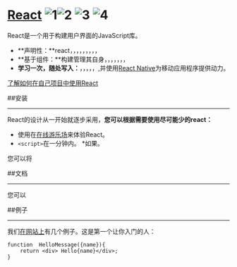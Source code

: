 # [React](https://reactjs.org/) ![1](https://camo.githubusercontent.com/890acbdcb87868b382af9a4b1fac507b9659d9bf/68747470733a2f2f696d672e736869656c64732e696f2f62616467652f6c6963656e73652d4d49542d626c75652e737667)![2](https://camo.githubusercontent.com/ecb8a503e646dc22ccb59b73ba287c5229580f49/68747470733a2f2f696d672e736869656c64732e696f2f6e706d2f762f72656163742e7376673f7374796c653d666c6174) ![3](https://camo.githubusercontent.com/bfd84ed5d0e5c8d97aea6d7a83aed84ba1a0b191/68747470733a2f2f636972636c6563692e636f6d2f67682f66616365626f6f6b2f72656163742e7376673f7374796c653d736869656c6426636972636c652d746f6b656e3d3a636972636c652d746f6b656e) ![4](https://camo.githubusercontent.com/d4e0f63e9613ee474a7dfdc23c240b9795712c96/68747470733a2f2f696d672e736869656c64732e696f2f62616467652f5052732d77656c636f6d652d627269676874677265656e2e737667)
React是一个用于构建用户界面的JavaScript库。
* **声明性：**react，，，，，，，，，
* **基于组件：**构建管理其自身，，，，，，，
* **学习一次，随处写入：**，，，，，,并使用[React Native](https://facebook.github.io/react-native/)为移动应用程序提供动力。  

[了解如何在自己项目中使用React](https://reactjs.org/docs/getting-started.html)   

##安装  
***
React的设计从一开始就逐步采用，**您可以根据需要使用尽可能少的react：**
* 使用在[在线游乐场](https://reactjs.org/docs/getting-started.html#online-playgrounds)来体验React。
* `<script>`在一分钟内。
*如果。  

您可以将  

##文档
***
您可以  

##例子
***
我们[在网站上](https://reactjs.org/)有几个例子。这是第一个让你入门的人：

    function  HelloMessage({name}){
        return <div> Hello{name}</div>;
    }